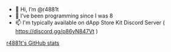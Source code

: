 - 👋 Hi, I’m @r4881t
- 👀 I’ve been programming since I was 8
- 📫 I'm typically available on dApp Store Kit Discord Server ( https://discord.gg/p86yN847Vt )

[r4881t's GitHub stats](https://github-readme-stats.vercel.app/api?username=r4881t&count_private=true)

<!---
r4881t/r4881t is a ✨ special ✨ repository because its `README.md` (this file) appears on your GitHub profile.
You can click the Preview link to take a look at your changes.
--->

